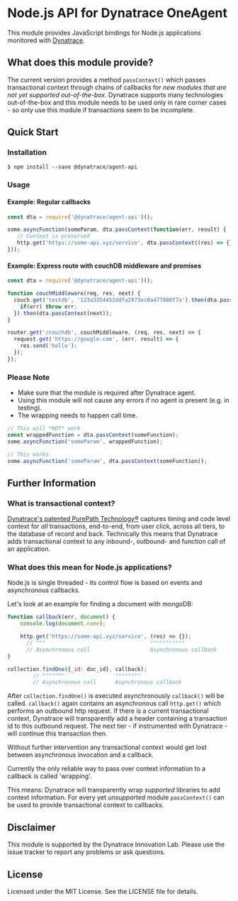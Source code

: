 # Node.js API for Dynatrace OneAgent

This module provides JavaScript bindings for Node.js applications 
monitored with [Dynatrace](https://www.dynatrace.com/technologies/nodejs-monitoring/).

## What does this module provide?
The current version provides a method `passContext()` which passes transactional context 
through chains of callbacks for *new modules that are not yet supported out-of-the-box*.
Dynatrace supports many technologies out-of-the-box and this module needs to be used only 
in rare corner cases - so only use this module if transactions seem to be incomplete.

## Quick Start

### Installation
`$ npm install --save @dynatrace/agent-api`

### Usage

#### Example: Regular callbacks
```js
const dta = require('@dynatrace/agent-api')();

some.asyncFunction(someParam, dta.passContext(function(err, result) {
   // Context is preserved
   http.get('https://some-api.xyz/service', dta.passContext((res) => {}));
}));
```

#### Example: Express route with couchDB middleware and promises
```js
const dta = require('@dynatrace/agent-api')();

function couchMiddleware(req, res, next) {
  couch.get('testdb', '123a3354452ddfa2973ec0a477000f7a').then(dta.passContext(couchCallback), err => {
    if(err) throw err;
  }).then(dta.passContext(next)); 
}

router.get('/couchdb', couchMiddleware, (req, res, next) => {
  request.get('https://google.com', (err, result) => {
    res.send('hello');
  });
});

```
### Please Note
* Make sure that the module is required after Dynatrace agent.
* Using this module will not cause any errors if no agent is present (e.g. in testing). 
* The wrapping needs to happen call time.

```js
// This will *NOT* work
const wrappedFunction = dta.passContext(someFunction);
some.asyncFunction('someParam', wrappedFunction);

// This works
some.asyncFunction('someParam', dta.passContext(someFunction));
```

## Further Information

### What is transactional context?
[Dynatrace's patented PurePath Technology®](https://www.dynatrace.com/en_us/application-performance-management/products/purepath-technology.html) captures timing and code level context for *all* transactions, 
end-to-end, from user click, across all tiers, to the database of record and back. 
Technically this means that Dynatrace adds transactional context to any inbound-, outbound- and function call of an application.  

### What does this mean for Node.js applications?

Node.js is single threaded - its control flow is based on events and asynchronous callbacks.

Let's look at an example for finding a document with mongoDB:

```js
function callback(err, document) {
    console.log(document.name);

    http.get('https://some-api.xyz/service', (res) => {});
      // ^^^                                 °°°°°°°°°°°
      // Asynchronous call                   Asynchronous callback                                            
}

collection.findOne({_id: doc_id}, callback);
        // ^^^^^^^                °°°°°°°°
        // Asynchronous call      Asynchronous callback

```

After `collection.findOne()` is executed asynchronously `callback()` will be called.
`callback()` again contains an asynchronous call `http.get()` which performs an outbound http request.
If there is a current transactional context, Dynatrace will transparently add a header containing a transaction id to this outbound request. 
The next tier - if instrumented with Dynatrace - will continue this transaction then.

Without further intervention any transactional context would get lost between asynchronous invocation
and a callback.

Currently the only reliable way to pass over context information to a callback is called 'wrapping'.

This means: Dynatrace will transparently wrap *supported* libraries to add context information.
For every yet *unsupported* module `passContext()` can be used to provide transactional context to callbacks.

## Disclaimer
This module is supported by the Dynatrace Innovation Lab.
Please use the issue tracker to report any problems or ask questions.


## License
Licensed under the MIT License. See the LICENSE file for details.
